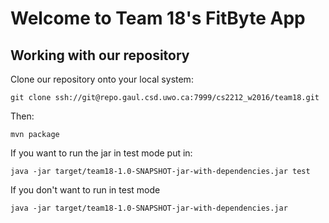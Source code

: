 # Welcome to Team 18's FitByte App

## Working with our repository

Clone our repository onto your local system:

```
git clone ssh://git@repo.gaul.csd.uwo.ca:7999/cs2212_w2016/team18.git
```

Then: 

```
mvn package
```

If you want to run the jar in test mode put in:

```
java -jar target/team18-1.0-SNAPSHOT-jar-with-dependencies.jar test
```

If you don't want to run in test mode

```
java -jar target/team18-1.0-SNAPSHOT-jar-with-dependencies.jar
```



